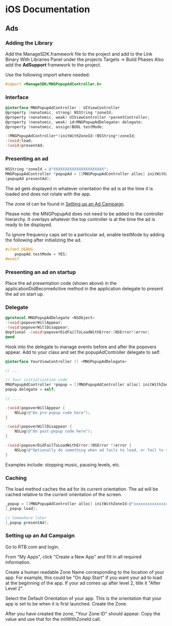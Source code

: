 # iOS Documentation 

## Ads

### Adding the Library 
Add the ManageSDK.framework file to the project and add to the Link Binary With Libraries Panel under the projects Targets -> Build Phases
Also add the **AdSupport** framework to the project.

Use the following import where needed:

```objective-c
#import <ManageSDK/MNGPopupAdController.h>
```

### Interface 
```objective-c
@interface MNGPopupAdController : UIViewController
@property (nonatomic, strong) NSString *zoneId;
@property (nonatomic, weak) UIViewController *parentController;
@property (nonatomic, weak) id<MNGPopupAdDelegate> delegate;
@property (nonatomic, assign)BOOL testMode;

-(MNGPopupAdController*)initWithZoneId:(NSString*)zoneId;
-(void)load;
-(void)presentAd;
```

### Presenting an ad 
```objective-c
NSString *zoneId = @"XXXXXXXXXXXXXXXXXXXXXX";
MNGPopupAdController *popupAd = [[MNGPopupAdController alloc] initWithZoneId:zoneId];
[popupAd presentAd];
```

The ad gets displayed in whatever orientation the ad is at the time it is loaded and does not rotate with the app.

The zone id can be found in [Setting up an Ad Campaign](#setting-up-an-ad-campaign).

Please note: the MNGPopupAd does not need to be added to the controller hierarchy. It overlays whatever the top controller is at the time the ad is ready to be displayed.

To ignore frequency caps set to a particular ad, enable testMode by adding the following after initializing the ad.
```objective-c
#ifdef DEBUG
    popupAd.testMode = YES;
#endif
```

### Presenting an ad on startup 

Place the ad presentation code (shown above) in the applicationDidBecomeActive method in the application delegate to present the ad on start up.

### Delegate 
```objective-c
@protocol MNGPopupAdDelegate <NSObject> 
-(void)popoverWillAppear;
-(void)popoverWillDisappear;
@optional -(void)popoverDidFailToLoadWithError:(NSError*)error;
@end
```

Hook into the delegate to manage events before and after the popovers appear.
Add <MNGPopupAdDelegate> to your class and set the popupAdController delegate to self.
```objective-c
@interface YourViewController () <MNGPopupAdDelegate>

// ...

// Your initialization code
MNGPopupAdController *popup = [[MNGPopupAdController alloc] initWithZoneId:@"xxxxxxxxxxxxxxxxxxxxxx"];
popup.delegate = self;

// ....

-(void)popoverWillAppear {
	NSLog(@"Do pre-popup code here");
}

-(void)popoverWillDisappear {
    NSLog(@"Do post-popup code here");    
}

-(void)popoverDidFailToLoadWithError:(NSError *)error {
    NSLog(@"Optionally do something when ad fails to load, or fail to show ad silently");    
}

```


Examples include: stopping music, pausing levels, etc.

### Caching 

The load method caches the ad for its current orientation. 
The ad will be cached relative to the current orientation of the screen.

```objective-c
_popup = [[MNGPopupAdController alloc] initWithZoneId:@"xxxxxxxxxxxxxxxxxxxxxx"];
[_popup load];

// Somewhere later
[_popup presentAd];
```


### Setting up an Ad Campaign 

Go to RTB.com and login.

From "My Apps", click "Create a New App" and fill in all required information.

Create a human readable Zone Name corresponding to the location of your app. For example, this could be "On App Start" if you want your ad to load at the beginning of the app. If your ad comes up after level 2, title it "After Level 2".

Select the Default Orientation of your app. This is the orientation that your app is set to be when it is first launched. Create the Zone.

After you have created the zone, "Your Zone ID" should appear. Copy the value and use that for the initWithZoneId call.
